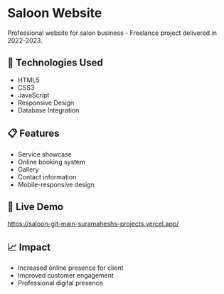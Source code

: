 # Saloon Website

Professional website for salon business - Freelance project delivered in 2022-2023.

## 🚀 Technologies Used
- HTML5
- CSS3  
- JavaScript
- Responsive Design
- Database Integration

## 📋 Features
- Service showcase
- Online booking system
- Gallery
- Contact information
- Mobile-responsive design

## 🔗 Live Demo
https://saloon-git-main-suramaheshs-projects.vercel.app/

## 📈 Impact
- Increased online presence for client
- Improved customer engagement
- Professional digital presence
